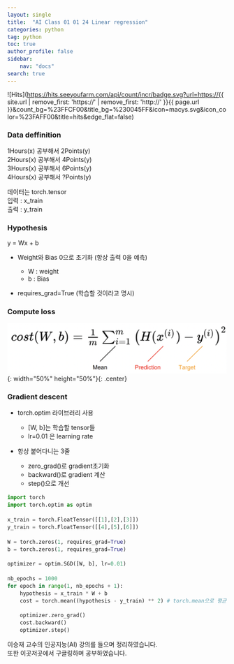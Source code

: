 ```yaml
---
layout: single
title:  "AI Class 01 01 24 Linear regression"
categories: python
tag: python
toc: true
author_profile: false
sidebar:
    nav: "docs"
search: true
---
```


![Hits](https://hits.seeyoufarm.com/api/count/incr/badge.svg?url=https://{{ site.url | remove_first: 'https://' | remove_first: 'http://' }}{{ page.url }}&count_bg=%23FFCF00&title_bg=%230045FF&icon=macys.svg&icon_color=%23FAFF00&title=hits&edge_flat=false)


### Data deffinition  

1Hours(x) 공부해서 2Points(y)  
2Hours(x) 공부해서 4Points(y)  
3Hours(x) 공부해서 6Points(y)  
4Hours(x) 공부해서 ?Points(y)  

데이터는 torch.tensor  
입력 : x_train  
출력 : y_train  

### Hypothesis  

y = Wx + b  

- Weight와 Bias 0으로 초기화 (항상 출력 0을 예측)  

    - W : weight  
    - b : Bias  

- requires_grad=True (학습할 것이라고 명시)  

### Compute loss  

![AI_class_01_01_24_01](/images/2022-02-08-AI_class_01_01_24/AI_class_01_01_24_01.png){: width="50%" height="50%"}{: .center}  

### Gradient descent  

- torch.optim 라이브러리 사용  
    - [W, b]는 학습할 tensor들  
    - lr=0.01 은 learning rate  

- 항상 붙어다니는 3줄  
    - zero_grad()로 gradient초기화  
    - backward()로 gradient 계산  
    - step()으로 개선  

```python
import torch
import torch.optim as optim

x_train = torch.FloatTensor([[1],[2],[3]])
y_train = torch.FloatTensor([[4],[5],[6]])

W = torch.zeros(1, requires_grad=True)
b = torch.zeros(1, requires_grad=True)

optimizer = optim.SGD([W, b], lr=0.01)

nb_epochs = 1000
for epoch in range(1, nb_epochs + 1):
    hypothesis = x_train * W + b
    cost = torch.mean((hypothesis - y_train) ** 2) # torch.mean으로 평균 계산

    optimizer.zero_grad()
    cost.backward()
    optimizer.step()
```  

이승재 교수의 인공지능(AI) 강의를 들으며 정리하였습니다.  
또한 이곳저곳에서 구글링하며 공부하였습니다.  